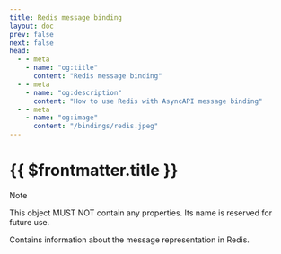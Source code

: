 ```yaml
---
title: Redis message binding
layout: doc
prev: false
next: false
head:
  - - meta
    - name: "og:title"
      content: "Redis message binding"
  - - meta
    - name: "og:description"
      content: "How to use Redis with AsyncAPI message binding"
  - - meta
    - name: "og:image"
      content: "/bindings/redis.jpeg"
---
```


# {{ $frontmatter.title }}

> [!NOTE]
> This object MUST NOT contain any properties. Its name is reserved for future use.

Contains information about the message representation in Redis.